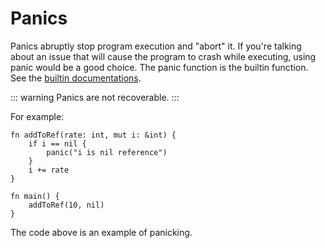 # Panics
Panics abruptly stop program execution and "abort" it. If you're talking about an issue that will cause the program to crash while executing, using panic would be a good choice. The panic function is the builtin function. See the [builtin documentations](/std/builtin).

::: warning
Panics are not recoverable.
:::

For example:
```jule
fn addToRef(rate: int, mut i: &int) {
    if i == nil {
        panic("i is nil reference")
    }
    i += rate
}

fn main() {
    addToRef(10, nil)
}
```
The code above is an example of panicking.